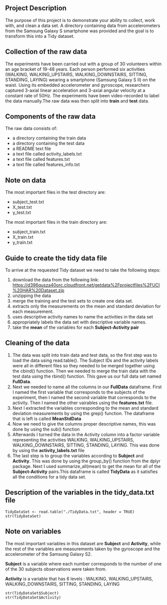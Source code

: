 

## Project Description

The purpose of this project is to demonstrate your ability to collect, work with, and clean a data set. 
A directory containing data from accelerometers from the Samsung Galaxy S smartphone was provided and the goal is to transform this into a Tidy dataset.


## Collection of the raw data

The experiments have been carried out with a group of 30 volunteers within an age bracket of 19-48 years. Each person performed six activities (WALKING, WALKING_UPSTAIRS, WALKING_DOWNSTAIRS, SITTING, STANDING, LAYING) wearing a smartphone (Samsung Galaxy S II) on the waist. Using its embedded accelerometer and gyroscope, researchers captured 3-axial linear acceleration and 3-axial angular velocity at a constant rate of 50Hz. The experiments have been video-recorded to label the data manually.The raw data was then split into **train** and **test** data.





## Components of the raw data

The raw data consists of:


* a directory containing the train data
* a directory containing the test data
* a README text file
* a text file called activity_labels.txt
* a text file called features.txt
* a text file called features_info.txt

## Note on data

The most important files in the test directory are:

* subject_test.txt  
* X_test.txt  
* y_test.txt    


The most important files in the train directory are:

* subject_train.txt  
* X_train.txt  
* y_train.txt  
 

## Guide to create the tidy data file

To arrive at the requested Tidy dataset we need to take the following steps:

1. download the data from the following link: https://d396qusza40orc.cloudfront.net/getdata%2Fprojectfiles%2FUCI%20HAR%20Dataset.zip
2. unzipping the data 
3. merge the training and the test sets to create one data set.
4. extracts only the measurements on the mean and standard deviation for each measurement.
5. uses descriptive activity names to name the activities in the data set
6. appropriately labels the data set with descriptive variable names.
7. take the **mean** of the variables for each **Subject-Activity pair**


## Cleaning of the data

1. The data was split into train data and test data, so the first step was to load the data using read.table(). The Subject IDs and the activity labels were all in different files so they needed to be merged together using the cbind() function. Then we needed to merge the train data with the test data using the rbind() function. This gave us our full data set named **FullData**.
2. Next we needed to name all the columns in our **FullData** dataframe. First I named the first variable that corresponds to the subjects of the experiment, then I named the second variable that corresponds to the activity. Then I named the other vairables using the **features.txt** file. 
3. Next I extracted the variables corresponding to the mean and standard deviation measurements by using the grep() function. The dataframe that is left is called **MeanStdData**
4. Now we need to give the columns proper descriptive names, this was done by using the sub() function
5. Afterwards I turned the data in the Activity column into a factor variable representing the activities WALKING, WALKING_UPSTAIRS, WALKING_DOWNSTAIRS, SITTING, STANDING, LAYING. This was done by using the **activity_labels.txt** file
6. The last step is to group the variables according to **Subject** and **Activity**. This was done by using the group_by() function from the dplyr package. Next I used summarize_all(mean) to get the mean for all of the **Subject-Activity** pairs.This dataframe is called **TidyData** as it satisfies all the conditions for a tidy data set.



## Description of the variables in the tidy_data.txt file

```{r summary tidy data}
TidyDataSet <- read.table("./TidyData.txt", header = TRUE)
str(TidyDataSet)
```



## Note on variables 

The most important variables in this dataset are **Subject** and **Activity**, while the rest of the variables are measurements taken by the gyroscope and the accelerometer of the Samsung Galaxy S2.

**Subject** is a variable where each number corresponds to the number of one of the 30 subjects observations were taken from.

**Activity** is a variable that has 6 levels : WALKING, WALKING_UPSTAIRS, WALKING_DOWNSTAIRS, SITTING, STANDING, LAYING


```{r}
str(TidyDataSet$Subject)
str(TidyDataSet$Activity)

```

